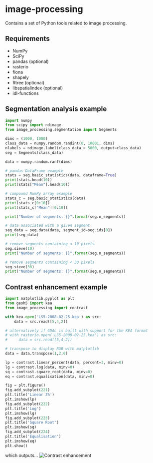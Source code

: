 # image-processing

Contains a set of Python tools related to image processing.


Requirements
------------

* NumPy
* SciPy
* pandas (optional)
* rasterio
* fiona
* shapely
* Rtree (optional)
* libspatialindex (optional)
* idl-functions


Segmentation analysis example
-----------------------------

```python
import numpy
from scipy import ndimage
from image_processing.segmentation import Segments

dims = (1000, 1000)
class_data = numpy.random.randint(0, 10001, dims)
nlabels = ndimage.label(class_data > 5000, output=class_data)
seg = Segments(class_data)

data = numpy.random.ranf(dims)

# pandas DataFrame example
stats = seg.basic_statistics(data, dataframe=True)
print(stats.head(10))
print(stats["Mean"].head(10))

# compound NumPy array example
stats_c = seg.basic_statistics(data)
print(stats_c[0:10])
print(stats_c["Mean"][0:10])

print("Number of segments: {}".format(seg.n_segments))

# data associated with a given segment
seg_data = seg.data(data, segment_id=seg.ids[0])
print(seg_data)

# remove segments containing < 10 pixels
seg.sieve(10)
print("Number of segments: {}".format(seg.n_segments))

# remove segments containing < 30 pixels
seg.sieve(30)
print("Number of segments: {}".format(seg.n_segments))
```


Contrast enhancement example
----------------------------

```python
import matplotlib.pyplot as plt
from geoh5 import kea
from image_processing import contrast

with kea.open('LS5-2008-02-25.kea') as src:
    data = src.read([5,4,2])

# alternatively if GDAL is built with support for the KEA format
# with rasterio.open('LS5-2008-02-25.kea') as src:
#     data = src.read([5,4,2])

# transpose to display RGB with matplotlib
data = data.transpose(1,2,0)

lp = contrast.linear_percent(data, percent=3, minv=0)
lg = contrast.log(data, minv=0)
sq = contrast.square_root(data, minv=0)
eq = contrast.equalisation(data, minv=0)

fig = plt.figure()
fig.add_subplot(221)
plt.title('Linear 3%')
plt.imshow(lp)
fig.add_subplot(222)
plt.title('Log')
plt.imshow(lg)
fig.add_subplot(223)
plt.title('Square Root')
plt.imshow(sq)
fig.add_subplot(224)
plt.title('Equalisation')
plt.imshow(eq)
plt.show()
```

which outputs...
![Contrast enhancement](/images/contrast-example.png)
